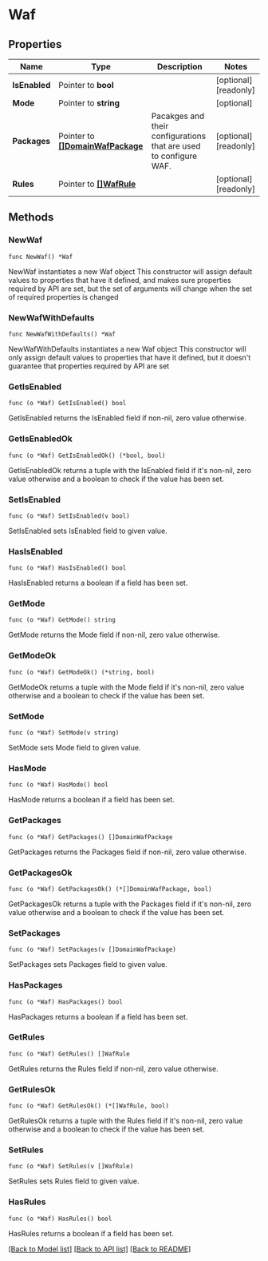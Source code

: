 # Waf

## Properties

Name | Type | Description | Notes
------------ | ------------- | ------------- | -------------
**IsEnabled** | Pointer to **bool** |  | [optional] [readonly] 
**Mode** | Pointer to **string** |  | [optional] 
**Packages** | Pointer to [**[]DomainWafPackage**](DomainWafPackage.md) | Pacakges and their configurations that are used to configure WAF. | [optional] [readonly] 
**Rules** | Pointer to [**[]WafRule**](WafRule.md) |  | [optional] [readonly] 

## Methods

### NewWaf

`func NewWaf() *Waf`

NewWaf instantiates a new Waf object
This constructor will assign default values to properties that have it defined,
and makes sure properties required by API are set, but the set of arguments
will change when the set of required properties is changed

### NewWafWithDefaults

`func NewWafWithDefaults() *Waf`

NewWafWithDefaults instantiates a new Waf object
This constructor will only assign default values to properties that have it defined,
but it doesn't guarantee that properties required by API are set

### GetIsEnabled

`func (o *Waf) GetIsEnabled() bool`

GetIsEnabled returns the IsEnabled field if non-nil, zero value otherwise.

### GetIsEnabledOk

`func (o *Waf) GetIsEnabledOk() (*bool, bool)`

GetIsEnabledOk returns a tuple with the IsEnabled field if it's non-nil, zero value otherwise
and a boolean to check if the value has been set.

### SetIsEnabled

`func (o *Waf) SetIsEnabled(v bool)`

SetIsEnabled sets IsEnabled field to given value.

### HasIsEnabled

`func (o *Waf) HasIsEnabled() bool`

HasIsEnabled returns a boolean if a field has been set.

### GetMode

`func (o *Waf) GetMode() string`

GetMode returns the Mode field if non-nil, zero value otherwise.

### GetModeOk

`func (o *Waf) GetModeOk() (*string, bool)`

GetModeOk returns a tuple with the Mode field if it's non-nil, zero value otherwise
and a boolean to check if the value has been set.

### SetMode

`func (o *Waf) SetMode(v string)`

SetMode sets Mode field to given value.

### HasMode

`func (o *Waf) HasMode() bool`

HasMode returns a boolean if a field has been set.

### GetPackages

`func (o *Waf) GetPackages() []DomainWafPackage`

GetPackages returns the Packages field if non-nil, zero value otherwise.

### GetPackagesOk

`func (o *Waf) GetPackagesOk() (*[]DomainWafPackage, bool)`

GetPackagesOk returns a tuple with the Packages field if it's non-nil, zero value otherwise
and a boolean to check if the value has been set.

### SetPackages

`func (o *Waf) SetPackages(v []DomainWafPackage)`

SetPackages sets Packages field to given value.

### HasPackages

`func (o *Waf) HasPackages() bool`

HasPackages returns a boolean if a field has been set.

### GetRules

`func (o *Waf) GetRules() []WafRule`

GetRules returns the Rules field if non-nil, zero value otherwise.

### GetRulesOk

`func (o *Waf) GetRulesOk() (*[]WafRule, bool)`

GetRulesOk returns a tuple with the Rules field if it's non-nil, zero value otherwise
and a boolean to check if the value has been set.

### SetRules

`func (o *Waf) SetRules(v []WafRule)`

SetRules sets Rules field to given value.

### HasRules

`func (o *Waf) HasRules() bool`

HasRules returns a boolean if a field has been set.


[[Back to Model list]](HOW-TO.md#documentation-for-models) [[Back to API list]](HOW-TO.md#documentation-for-api-endpoints) [[Back to README]](HOW-TO.md)



